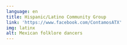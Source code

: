 ```yaml
---
language: en
title: Hispanic/Latino Community Group
link: 'https://www.facebook.com/ContamosATX'
img: latinx
alt: Mexican folklore dancers
---
```


